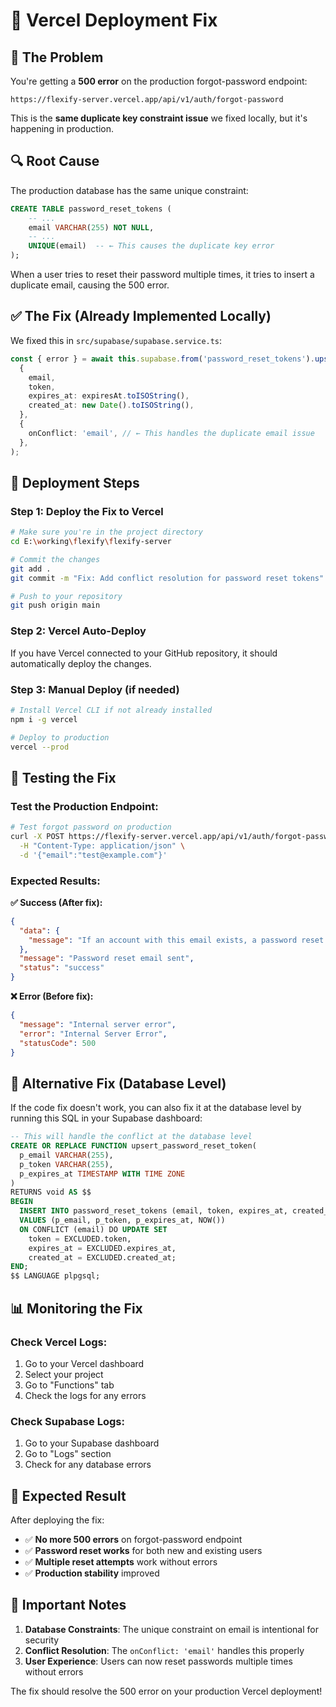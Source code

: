# 🚀 Vercel Deployment Fix

## 🚨 **The Problem**

You're getting a **500 error** on the production forgot-password endpoint:

```
https://flexify-server.vercel.app/api/v1/auth/forgot-password
```

This is the **same duplicate key constraint issue** we fixed locally, but it's happening in production.

## 🔍 **Root Cause**

The production database has the same unique constraint:

```sql
CREATE TABLE password_reset_tokens (
    -- ...
    email VARCHAR(255) NOT NULL,
    -- ...
    UNIQUE(email)  -- ← This causes the duplicate key error
);
```

When a user tries to reset their password multiple times, it tries to insert a duplicate email, causing the 500 error.

## ✅ **The Fix (Already Implemented Locally)**

We fixed this in `src/supabase/supabase.service.ts`:

```typescript
const { error } = await this.supabase.from('password_reset_tokens').upsert(
  {
    email,
    token,
    expires_at: expiresAt.toISOString(),
    created_at: new Date().toISOString(),
  },
  {
    onConflict: 'email', // ← This handles the duplicate email issue
  },
);
```

## 🚀 **Deployment Steps**

### **Step 1: Deploy the Fix to Vercel**

```bash
# Make sure you're in the project directory
cd E:\working\flexify\flexify-server

# Commit the changes
git add .
git commit -m "Fix: Add conflict resolution for password reset tokens"

# Push to your repository
git push origin main
```

### **Step 2: Vercel Auto-Deploy**

If you have Vercel connected to your GitHub repository, it should automatically deploy the changes.

### **Step 3: Manual Deploy (if needed)**

```bash
# Install Vercel CLI if not already installed
npm i -g vercel

# Deploy to production
vercel --prod
```

## 🧪 **Testing the Fix**

### **Test the Production Endpoint:**

```bash
# Test forgot password on production
curl -X POST https://flexify-server.vercel.app/api/v1/auth/forgot-password \
  -H "Content-Type: application/json" \
  -d '{"email":"test@example.com"}'
```

### **Expected Results:**

**✅ Success (After fix):**

```json
{
  "data": {
    "message": "If an account with this email exists, a password reset link has been sent."
  },
  "message": "Password reset email sent",
  "status": "success"
}
```

**❌ Error (Before fix):**

```json
{
  "message": "Internal server error",
  "error": "Internal Server Error",
  "statusCode": 500
}
```

## 🔧 **Alternative Fix (Database Level)**

If the code fix doesn't work, you can also fix it at the database level by running this SQL in your Supabase dashboard:

```sql
-- This will handle the conflict at the database level
CREATE OR REPLACE FUNCTION upsert_password_reset_token(
  p_email VARCHAR(255),
  p_token VARCHAR(255),
  p_expires_at TIMESTAMP WITH TIME ZONE
)
RETURNS void AS $$
BEGIN
  INSERT INTO password_reset_tokens (email, token, expires_at, created_at)
  VALUES (p_email, p_token, p_expires_at, NOW())
  ON CONFLICT (email) DO UPDATE SET
    token = EXCLUDED.token,
    expires_at = EXCLUDED.expires_at,
    created_at = EXCLUDED.created_at;
END;
$$ LANGUAGE plpgsql;
```

## 📊 **Monitoring the Fix**

### **Check Vercel Logs:**

1. Go to your Vercel dashboard
2. Select your project
3. Go to "Functions" tab
4. Check the logs for any errors

### **Check Supabase Logs:**

1. Go to your Supabase dashboard
2. Go to "Logs" section
3. Check for any database errors

## 🎯 **Expected Result**

After deploying the fix:

- ✅ **No more 500 errors** on forgot-password endpoint
- ✅ **Password reset works** for both new and existing users
- ✅ **Multiple reset attempts** work without errors
- ✅ **Production stability** improved

## 🚨 **Important Notes**

1. **Database Constraints**: The unique constraint on email is intentional for security
2. **Conflict Resolution**: The `onConflict: 'email'` handles this properly
3. **User Experience**: Users can now reset passwords multiple times without errors

The fix should resolve the 500 error on your production Vercel deployment!
